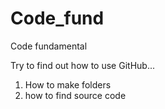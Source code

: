 Code_fund
=========

Code fundamental 

Try to find out how to use GitHub...
1. How to make folders
2. how to find source code

